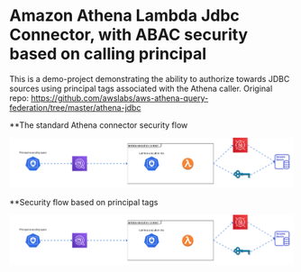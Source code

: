 # Amazon Athena Lambda Jdbc Connector, with ABAC security based on calling principal

This is a demo-project demonstrating the ability to authorize towards JDBC sources using principal tags associated with the Athena caller. Original repo: https://github.com/awslabs/aws-athena-query-federation/tree/master/athena-jdbc

**The standard Athena connector security flow

![Athena connector flow](docs/basic_flow.png)

**Security flow based on principal tags

![Athena connector ABAC flow](docs/basic_flow.png)
